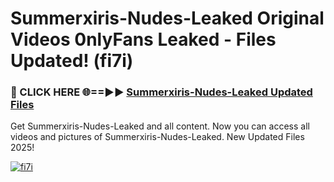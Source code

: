 # Summerxiris-Nudes-Leaked Original Videos 0nlyFans Leaked - Files Updated! (fi7i)

<h3>🔴 CLICK HERE 🌐==►► <a href="https://tinyurl.com/yc6ubb5a" rel="nofollow">Summerxiris-Nudes-Leaked Updated Files</a></h3>

Get Summerxiris-Nudes-Leaked and all content. Now you can access all videos and pictures of Summerxiris-Nudes-Leaked. New Updated Files 2025!

[![fi7i](https://i.imgur.com/7eu0CRL.gif)](https://tinyurl.com/yc6ubb5a)
